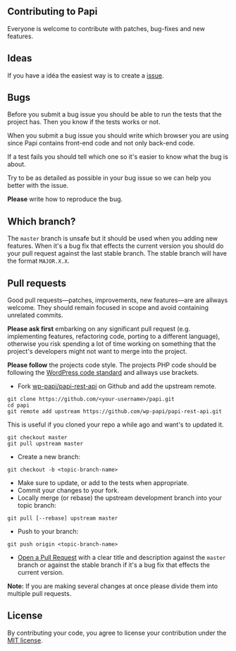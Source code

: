 ## Contributing to Papi

Everyone is welcome to contribute with patches, bug-fixes and new features.

## Ideas

If you have a idéa the easiest way is to create a [issue](https://github.com/wp-papi/papi-rest-api/issues).

## Bugs

Before you submit a bug issue you should be able to run the tests that the project has. Then you know if the tests works or not.

When you submit a bug issue you should write which browser you are using since Papi contains front-end code and not only back-end code.

If a test fails you should tell which one so it's easier to know what the bug is about.

Try to be as detailed as possible in your bug issue so we can help you better with the issue.

**Please** write how to reproduce the bug.

## Which branch?

The `master` branch is unsafe but it should be used when you adding new features. When it's a bug fix that effects the current version you should do your pull request against the last stable branch. The stable branch will have the format `MAJOR.X.X`.

## Pull requests

Good pull requests—patches, improvements, new features—are are allways welcome. They should remain focused in scope and avoid containing unrelated commits.

**Please ask first** embarking on any significant pull request (e.g. implementing features, refactoring code, porting to a different language), otherwise you risk spending a lot of time working on something that the project's developers might not want to merge into the project.

**Please follow** the projects code style. The projects PHP code should be following the [WordPress code standard](https://make.wordpress.org/core/handbook/coding-standards/php/) and allways use brackets.

* Fork [wp-papi/papi-rest-api](https://github.com/wp-papi/papi-rest-api) on Github and add the upstream remote.

```
git clone https://github.com/<your-username>/papi.git
cd papi
git remote add upstream https://github.com/wp-papi/papi-rest-api.git
```

This is useful if you cloned your repo a while ago and want's to updated it.

```
git checkout master
git pull upstream master
```

* Create a new branch:

```
git checkout -b <topic-branch-name>
```

* Make sure to update, or add to the tests when appropriate.
* Commit your changes to your fork.
* Locally merge (or rebase) the upstream development branch into your topic branch:

```
git pull [--rebase] upstream master
```

* Push to your branch:

```
git push origin <topic-branch-name>
```

* [Open a Pull Request](https://help.github.com/articles/using-pull-requests/) with a clear title and description against the `master` branch or against the stable branch if it's a bug fix that effects the current version.

**Note:**
If you are making several changes at once please divide them into multiple pull requests.

## License

By contributing your code, you agree to license your contribution under the [MIT license](https://github.com/wp-papi/papi-rest-api/blob/master/LICENSE).
